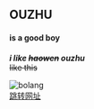 ## OUZHU
#### is a good boy
**_i like  ~~haowen~~ ouzhu_**  
~~like this~~

![bolang](https://gimg2.baidu.com/image_search/src=http%3A%2F%2F1812.img.pp.sohu.com.cn%2Fimages%2Fblog%2F2009%2F11%2F18%2F18%2F8%2F125b6560a6ag214.jpg&refer=http%3A%2F%2F1812.img.pp.sohu.com.cn&app=2002&size=f9999,10000&q=a80&n=0&g=0n&fmt=jpeg?sec=1621500506&t=dbe31fb76198fe17c17ad15ea6eab2f7)  
[跳转网址](https://mooc1-2.chaoxing.com/mycourse/studentstudy?chapterId=401832918&courseId=216558499&clazzid=36796414&enc=6778a97f39e25ddfa4897499f4e7d4f6)
